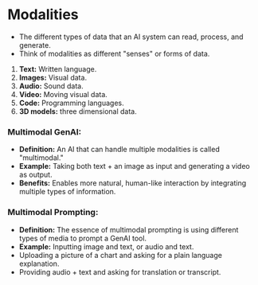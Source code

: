 # Modalities
- The different types of data that an AI system can read, process, and generate.
- Think of modalities as different "senses" or forms of data.
1. **Text:** Written language.   
2. **Images:** Visual data.   
3. **Audio:** Sound data.   
4. **Video:** Moving visual data.
5. **Code:** Programming languages.   
6. **3D models:** three dimensional data.

### Multimodal GenAI:
- **Definition:** An AI that can handle multiple modalities is called "multimodal."
- **Example:** Taking both text + an image as input and generating a video as output.
- **Benefits:** Enables more natural, human-like interaction by integrating multiple types of information.

### Multimodal Prompting:
- **Definition:** The essence of multimodal prompting is using different types of media to prompt a GenAI tool.
- **Example:** Inputting image and text, or audio and text.
- Uploading a picture of a chart and asking for a plain language explanation.
- Providing audio + text and asking for translation or transcript.
